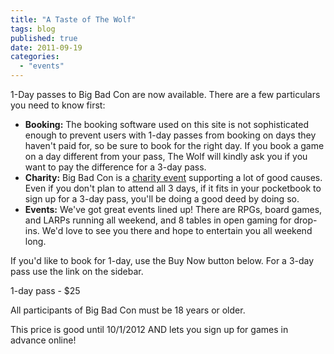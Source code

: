 ```yaml
---
title: "A Taste of The Wolf"
tags: blog
published: true
date: 2011-09-19
categories: 
  - "events"
---
```


1-Day passes to Big Bad Con are now available. There are a few particulars you need to know first:

- **Booking:** The booking software used on this site is not sophisticated enough to prevent users with 1-day passes from booking on days they haven't paid for, so be sure to book for the right day. If you book a game on a day different from your pass, The Wolf will kindly ask you if you want to pay the difference for a 3-day pass.
- **Charity:** Big Bad Con is a [charity event](http://www.bigbadcon.com/?p=139 "Dr. Wolf") supporting a lot of good causes. Even if you don't plan to attend all 3 days, if it fits in your pocketbook to sign up for a 3-day pass, you'll be doing a good deed by doing so.
- **Events:** We've got great events lined up! There are RPGs, board games, and LARPs running all weekend, and 8 tables in open gaming for drop-ins. We'd love to see you there and hope to entertain you all weekend long.

If you'd like to book for 1-day, use the Buy Now button below. For a 3-day pass use the link on the sidebar.

1-day pass - $25

All participants of Big Bad Con must be 18 years or older.

This price is good until 10/1/2012 AND lets you sign up for games in advance online!
